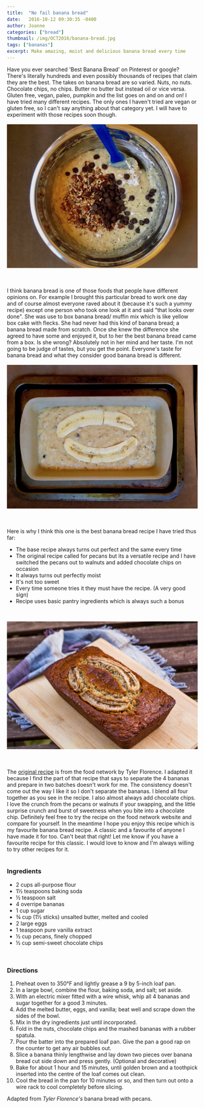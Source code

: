 ```yaml
---
title:  "No fail banana bread"
date:   2016-10-12 09:30:35 -0400
author: Joanne
categories: ["bread"]
thumbnail: /img/OCT2016/banana-bread.jpg
tags: ["bananas"]
excerpt: Make amazing, moist and delicious banana bread every time
---
```


Have you ever searched 'Best Banana Bread' on Pinterest or google? There's literally hundreds and even possibly thousands of recipes that claim they are the best. The takes on banana bread are so varied. Nuts, no nuts. Chocolate chips, no chips. Butter no butter but instead oil or vice versa.  Gluten free, vegan, paleo, pumpkin and the list goes on and on and on! I have tried many different recipes.  The only ones I haven't tried are vegan or gluten free, so I can't say anything about that category yet. I will have to experiment with those recipes soon though.
<br>
<br>
![Banana Bread](/img/OCT2016/banana_bread_mix.jpg)  
<br>
<br>

I think banana bread is one of those foods that people have different opinions on.  For example I brought this particular bread to work one day and of course almost everyone raved about it (because it's such a yummy recipe) except one person who took one look at it and said "that looks over done".  She was use to box banana bread/ muffin mix which is like yellow box cake with flecks.  She had never had this kind of banana bread; a banana bread made from scratch. Once she knew the difference she agreed to have some and enjoyed it, but to her the best banana bread came from a box. Is she wrong? Absolutely not in her mind and her taste.  I'm not going to be judge of tastes, but you get the point.  Everyone's taste for banana bread and what they consider good banana bread is different.
<br>
<br>
![Banana Bread](/img/OCT2016/banana_bread_prebake.jpg)  
<br>
<br>

Here is why I think this one is the best banana bread recipe I have tried thus far:

* The base recipe always turns out perfect and the same every time
* The original recipe called for pecans but its a versatile recipe and I have switched the pecans out to walnuts and added chocolate chips on occasion
* It always turns out perfectly moist
* It's not too sweet
* Every time someone tries it they must have the recipe. (A very good sign)
* Recipe uses basic pantry ingredients which is always such a bonus
<br>

![Banana Bread](/img/OCT2016/banana_bread_finished.jpg)  
<br>
<br>

The [original recipe](http://www.foodnetwork.com/recipes/tyler-florence/banana-bread-with-pecans-recipe.html) is from the food network by Tyler Florence.  I adapted it because I find the part of that recipe that says to separate the 4 bananas and prepare in two batches doesn't work for me.  The consistency doesn't come out the way I like it so I don't separate the bananas.  I blend all four together as you see in the recipe. I also almost always add chocolate chips.  I love the crunch from the pecans or walnuts if your swapping, and the little surprise crunch and burst of sweetness when you bite into a chocolate chip.
Definitely feel free to try the recipe on the food network website and compare for yourself.
In the meantime I hope you enjoy this recipe which is my favourite banana bread recipe. A classic and a favourite of anyone I have made it for too.  Can't beat that right!
Let me know if you have a favourite recipe for this classic.  I would love to know and I'm always willing to try other recipes for it.  
<br>

### Ingredients

* 2 cups all-purpose flour
* 1&frac12; teaspoons baking soda
* &frac12; teaspoon salt
* 4 overripe bananas
* 1 cup sugar
* &frac34; cup (1&frac12; sticks) unsalted butter, melted and cooled
* 2 large eggs
* 1 teaspoon pure vanilla extract
* &frac12; cup pecans, finely chopped
* &frac12; cup semi-sweet chocolate chips
<br>

### Directions

1. Preheat oven to 350&deg;F and lightly grease a 9 by 5-inch loaf pan.
1. In a large bowl, combine the flour, baking soda, and salt; set aside.
1. With an electric mixer fitted with a wire whisk, whip all 4 bananas and sugar together for a good 3 minutes.
1. Add the melted butter, eggs, and vanilla; beat well and scrape down the sides of the bowl.
1. Mix in the dry ingredients just until incorporated.
1. Fold in the nuts, chocolate chips and the mashed bananas with a rubber spatula.
1. Pour the batter into the prepared loaf pan. Give the pan a good rap on the counter to get any air bubbles out.
1. Slice a banana thinly lengthwise and lay down two pieces over banana bread cut side down and press gently.  (Optional and decorative)
1. Bake for about 1 hour and 15 minutes, until golden brown and a toothpick inserted into the centre of the loaf comes out clean.
1. Cool the bread in the pan for 10 minutes or so, and then turn out onto a wire rack to cool completely before slicing.  

Adapted from *Tyler Florence's* banana bread with pecans.
